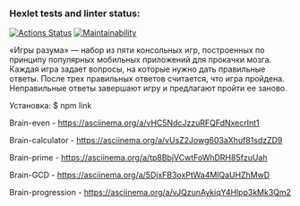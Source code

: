 ### Hexlet tests and linter status:
[![Actions Status](https://github.com/trair/frontend-project-lvl1/workflows/hexlet-check/badge.svg)](https://github.com/trair/frontend-project-lvl1/actions)
[![Maintainability](https://api.codeclimate.com/v1/badges/f880cb59eb8ebbd37e00/maintainability)](https://codeclimate.com/github/trair/frontend-project-lvl1/maintainability)

«Игры разума» — набор из пяти консольных игр, построенных по принципу популярных мобильных приложений для прокачки мозга. Каждая игра задает вопросы, на которые нужно дать правильные ответы. После трех правильных ответов считается, что игра пройдена. Неправильные ответы завершают игру и предлагают пройти ее заново.

Установка: $ npm link

Brain-even - https://asciinema.org/a/vHC5NdcJzzuRFQFdNxecrInt1

Brain-calculator - https://asciinema.org/a/vUsZ2Jowg603aXhuf81sdzZD9

Brain-prime - https://asciinema.org/a/tp8BbjVCwtFoWhDRH85fzuUah

Brain-GCD - https://asciinema.org/a/5DjxFB3oxPtWa4MlQaUHZhMwD

Brain-progression - https://asciinema.org/a/vJQzunAykiqY4Hlpp3kMk3Qm2
